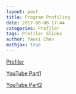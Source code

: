 ```yaml
---
layout: post
title: Program Profiling
date: 2017-06-08 17:44
categories: Profiler
tags: Profiler Slides
author: Yanxi Chen
mathjax: true
---
```



[Profiler](/assets/Program-Profiling-profiling.pdf)

[YouTube Part1](https://www.youtube.com/watch?v=mQq4Dmw477w&feature=youtu.be)

[YouTube Part2](https://www.youtube.com/watch?v=tAPwPz-53hQ&feature=youtu.be)

<!--more-->
